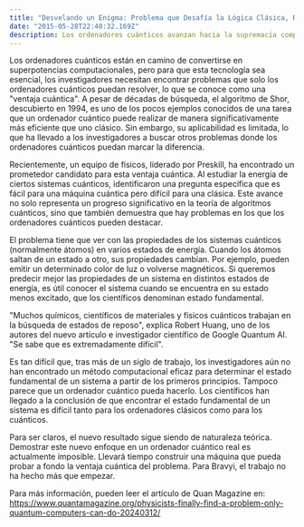 ```yaml
---
title: "Desvelando un Enigma: Problema que Desafía la Lógica Clásica, Resuelto por la Computación Cuántico"
date: "2015-05-28T22:40:32.169Z"
description: Los ordenadores cuánticos avanzan hacia la supremacía computacional.
---
```


Los ordenadores cuánticos están en camino de convertirse en superpotencias computacionales, pero para que esta tecnología sea esencial, los investigadores necesitan encontrar problemas que solo los ordenadores cuánticos puedan resolver, lo que se conoce como una "ventaja cuántica". A pesar de décadas de búsqueda, el algoritmo de Shor, descubierto en 1994, es uno de los pocos ejemplos conocidos de una tarea que un ordenador cuántico puede realizar de manera significativamente más eficiente que uno clásico. Sin embargo, su aplicabilidad es limitada, lo que ha llevado a los investigadores a buscar otros problemas donde los ordenadores cuánticos puedan marcar la diferencia.

Recientemente, un equipo de físicos, liderado por Preskill, ha encontrado un prometedor candidato para esta ventaja cuántica. Al estudiar la energía de ciertos sistemas cuánticos, identificaron una pregunta específica que es fácil para una máquina cuántica pero difícil para una clásica. Este avance no solo representa un progreso significativo en la teoría de algoritmos cuánticos, sino que también demuestra que hay problemas en los que los ordenadores cuánticos pueden destacar.

El problema tiene que ver con las propiedades de los sistemas cuánticos (normalmente átomos) en varios estados de energía. Cuando los átomos saltan de un estado a otro, sus propiedades cambian. Por ejemplo, pueden emitir un determinado color de luz o volverse magnéticos. Si queremos predecir mejor las propiedades de un sistema en distintos estados de energía, es útil conocer el sistema cuando se encuentra en su estado menos excitado, que los científicos denominan estado fundamental.

"Muchos químicos, científicos de materiales y físicos cuánticos trabajan en la búsqueda de estados de reposo", explica Robert Huang, uno de los autores del nuevo artículo e investigador científico de Google Quantum AI. "Se sabe que es extremadamente difícil".

Es tan difícil que, tras más de un siglo de trabajo, los investigadores aún no han encontrado un método computacional eficaz para determinar el estado fundamental de un sistema a partir de los primeros principios. Tampoco parece que un ordenador cuántico pueda hacerlo. Los científicos han llegado a la conclusión de que encontrar el estado fundamental de un sistema es difícil tanto para los ordenadores clásicos como para los cuánticos.

Para ser claros, el nuevo resultado sigue siendo de naturaleza teórica. Demostrar este nuevo enfoque en un ordenador cuántico real es actualmente imposible. Llevará tiempo construir una máquina que pueda probar a fondo la ventaja cuántica del problema. Para Bravyi, el trabajo no ha hecho más que empezar. 

Para más información, pueden leer el artículo de Quan Magazine en:
https://www.quantamagazine.org/physicists-finally-find-a-problem-only-quantum-computers-can-do-20240312/
